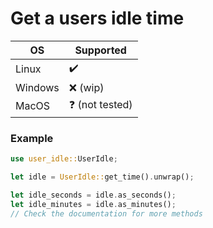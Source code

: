 # Get a users idle time

| OS      | Supported               |
| ------- | ----------------------- |
| Linux   | :heavy_check_mark:      |
| Windows | :x: (wip)               |
| MacOS   | :question: (not tested) |

### Example

```rust
use user_idle::UserIdle;

let idle = UserIdle::get_time().unwrap();

let idle_seconds = idle.as_seconds();
let idle_minutes = idle.as_minutes();
// Check the documentation for more methods
```
